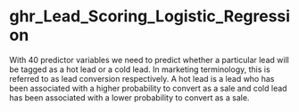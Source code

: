 # ghr_Lead_Scoring_Logistic_Regression
 With 40 predictor variables we need to predict whether a particular lead will be tagged as a hot lead or a cold lead. In marketing terminology, this is referred to as lead conversion respectively. A hot lead is a lead who has been associated with a higher probability to convert as a sale and cold lead has been associated with a lower probability to convert as a sale.
